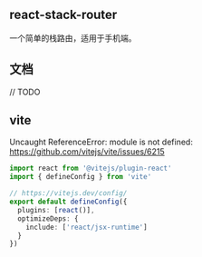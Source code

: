 ## react-stack-router

一个简单的栈路由，适用于手机端。

## 文档

// TODO

## vite

Uncaught ReferenceError: module is not defined: https://github.com/vitejs/vite/issues/6215

```ts
import react from '@vitejs/plugin-react'
import { defineConfig } from 'vite'

// https://vitejs.dev/config/
export default defineConfig({
  plugins: [react()],
  optimizeDeps: {
    include: ['react/jsx-runtime']
  }
})
```
